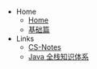 * <i class="fas fa-fw fa-th"></i> Home
	* [<i class="fas fa-fw fa-home"></i> Home](/README)
	* [<i class="fas fa-fw fa-archive"></i> 基础篇](/basic/)
* <i class="fas fa-fw fa-fan fa-spin"></i> Links
    * [<i class="fas fa-fw fa-pen"></i> CS-Notes](http://cyc2018.gitee.io/cs-notes/#/README)
    * [<i class="fas fa-fw fa-book"></i> Java 全栈知识体系](https://www.pdai.tech/)
